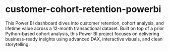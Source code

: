 # customer-cohort-retention-powerbi
This Power BI dashboard dives into customer retention, cohort analysis, and lifetime value across a 12-month transactional dataset.  Built on top of a prior Python-based cohort analysis, this Power BI project focuses on delivering business-ready insights using advanced DAX, interactive visuals, and clean storytelling.
